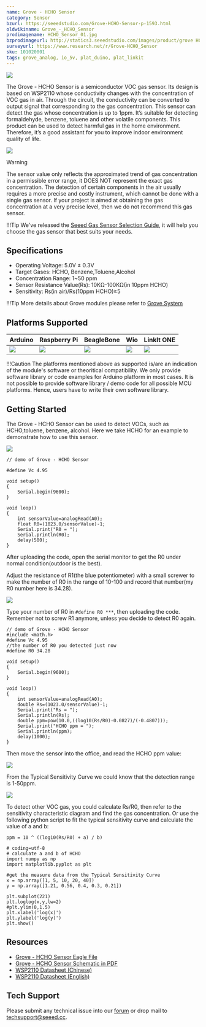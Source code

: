 ```yaml
---
name: Grove - HCHO Sensor
category: Sensor
bzurl: https://seeedstudio.com/Grove-HCHO-Sensor-p-1593.html
oldwikiname: Grove_-_HCHO_Sensor
prodimagename: HCHO_Sensor_01.jpg
bzprodimageurl: http://statics3.seeedstudio.com/images/product/grove HCHO.jpg
surveyurl: https://www.research.net/r/Grove-HCHO_Sensor
sku: 101020001
tags: grove_analog, io_5v, plat_duino, plat_linkit
---
```


![](https://raw.githubusercontent.com/SeeedDocument/Grove-HCHO_Sensor/master/img/HCHO_Sensor_01.jpg)

The Grove - HCHO Sensor is a semiconductor VOC gas sensor. Its design is based on WSP2110 whose conductivity changes with the concentration of VOC gas in air. Through the circuit, the conductivity can be converted to output signal that corresponding to the gas concentration. This sensor can detect the gas whose concentration is up to 1ppm. It’s suitable for detecting formaldehyde, benzene, toluene and other volatile components. This product can be used to detect harmful gas in the home environment. Therefore, it’s a good assistant for you to improve indoor environment quality of life.

[![](https://raw.githubusercontent.com/SeeedDocument/common/master/Get_One_Now_Banner.png)](http://www.seeedstudio.com/depot/grove-hcho-sensor-p-1593.html)

<div class="admonition warning">
<p class="admonition-title">Warning</p>
The sensor value only reflects the approximated trend of gas concentration in a permissible error range, it DOES NOT represent the exact gas concentration. The detection of certain components in the air usually requires a more precise and costly instrument, which cannot be done with a single gas sensor. If your project is aimed at obtaining the gas concentration at a very precise level, then we do not recommend this gas sensor.
</div>

!!!Tip
    We've released the [Seeed Gas Sensor Selection Guide](http://wiki.seeedstudio.com/Seeed_Gas_Sensor_Selection_Guide/), it will help you choose the gas sensor that best suits your needs.

Specifications
-------------

-   Operating Voltage: 5.0V ± 0.3V
-   Target Gases: HCHO, Benzene,Toluene,Alcohol
-   Concentration Range: 1~50 ppm
-   Sensor Resistance Value(Rs): 10KΩ-100KΩ(in 10ppm HCHO)
-   Sensitivity: Rs(in air)/Rs(10ppm HCHO)≥5

!!!Tip
    More details about Grove modules please refer to [Grove System](http://wiki.seeedstudio.com/Grove_System/)

Platforms Supported
-------------------

| Arduino                                                                                             | Raspberry Pi                                                                                             | BeagleBone                                                                                      | Wio                                                                                               | LinkIt ONE                                                                                         |
|-----------------------------------------------------------------------------------------------------|----------------------------------------------------------------------------------------------------------|-------------------------------------------------------------------------------------------------|---------------------------------------------------------------------------------------------------|----------------------------------------------------------------------------------------------------|
| ![](https://raw.githubusercontent.com/SeeedDocument/wiki_english/master/docs/images/arduino_logo.jpg) | ![](https://raw.githubusercontent.com/SeeedDocument/wiki_english/master/docs/images/raspberry_pi_logo_n.jpg) | ![](https://raw.githubusercontent.com/SeeedDocument/wiki_english/master/docs/images/bbg_logo_n.jpg) | ![](https://raw.githubusercontent.com/SeeedDocument/wiki_english/master/docs/images/wio_logo_n.jpg) | ![](https://raw.githubusercontent.com/SeeedDocument/wiki_english/master/docs/images/linkit_logo.jpg) |

!!!Caution
    The platforms mentioned above as supported is/are an indication of the module's software or theoritical compatibility. We only provide software library or code examples for Arduino platform in most cases. It is not possible to provide software library / demo code for all possible MCU platforms. Hence, users have to write their own software library.


Getting Started
---------------

The Grove - HCHO Sensor can be used to detect VOCs, such as HCHO,toluene, benzene, alcohol. Here we take HCHO for an example to demonstrate how to use this sensor.

![](https://raw.githubusercontent.com/SeeedDocument/Grove-HCHO_Sensor/master/img/HCHO_Hardware_Connection.jpg)

```
// demo of Grove - HCHO Sensor

#define Vc 4.95

void setup()
{
    Serial.begin(9600);
}

void loop()
{
    int sensorValue=analogRead(A0);
    float R0=(1023.0/sensorValue)-1;
    Serial.print("R0 = ");
    Serial.println(R0);
    delay(500);
}
```

After uploading the code, open the serial monitor to get the R0 under normal condition(outdoor is the best).

Adjust the resistance of R1(the blue potentiometer) with a small screwer to make the number of R0 in the range of 10-100 and record that number(my R0 number here is 34.28).

![](https://raw.githubusercontent.com/SeeedDocument/Grove-HCHO_Sensor/master/img/R0.png)

Type your number of R0 in `#define R0 ***`, then uploading the code. Remember not to screw R1 anymore, unless you decide to detect R0 again.

```
// demo of Grove - HCHO Sensor
#include <math.h>
#define Vc 4.95
//the number of R0 you detected just now
#define R0 34.28

void setup()
{
    Serial.begin(9600);
}

void loop()
{
    int sensorValue=analogRead(A0);
    double Rs=(1023.0/sensorValue)-1;
    Serial.print("Rs = ");
    Serial.println(Rs);
    double ppm=pow(10.0,((log10(Rs/R0)-0.0827)/(-0.4807)));
    Serial.print("HCHO ppm = ");
    Serial.println(ppm);
    delay(1000);
}
```

Then move the sensor into the office, and read the HCHO ppm value:

![](https://raw.githubusercontent.com/SeeedDocument/Grove-HCHO_Sensor/master/img/Rs.png)

From the Typical Sensitivity Curve we could know that the detection range is 1-50ppm.

![](https://raw.githubusercontent.com/SeeedDocument/Grove-HCHO_Sensor/master/img/Sensitivity_Characteristic.jpg)

To detect other VOC gas, you could calculate Rs/R0, then refer to the sensitivity characteristic diagram and find the gas concentration. Or use the following python script to fit the typical sensitivity curve and calculate the value of a and b:

`ppm = 10 ^ ((log10(Rs/R0) + a) / b)`

```
# coding=utf-8
# calculate a and b of HCHO
import numpy as np
import matplotlib.pyplot as plt

#get the measure data from the Typical Sensitivity Curve
x = np.array([1, 5, 10, 20, 40])
y = np.array([1.21, 0.56, 0.4, 0.3, 0.21])

plt.subplot(221)
plt.loglog(x,y,lw=2)
#plt.ylim(0,1.5)  
plt.xlabel('log(x)')  
plt.ylabel('log(y)')  
plt.show()  
```

Resources
---------

-   [Grove - HCHO Sensor Eagle File](https://raw.githubusercontent.com/SeeedDocument/Grove-HCHO_Sensor/master/res/Grove-HCHO_Sensor_Eagle_File.zip)
-   [Grove - HCHO Sensor Schematic in PDF](https://github.com/SeeedDocument/Grove-HCHO_Sensor/raw/master/res/Grove%20-%20HCHO%20Sensor.pdf)
-   [WSP2110 Datasheet (Chinese)](https://raw.githubusercontent.com/SeeedDocument/Grove-HCHO_Sensor/master/res/WSP2110.pdf)
-   [WSP2110 Datasheet (English)](https://raw.githubusercontent.com/SeeedDocument/Grove-HCHO_Sensor/master/res/Wsp2110-1-.pdf)

<!-- This Markdown file was created from http://www.seeedstudio.com/wiki/Grove_-_HCHO_Sensor -->

## Tech Support
Please submit any technical issue into our [forum](http://forum.seeedstudio.com/) or drop mail to techsupport@seeed.cc. 